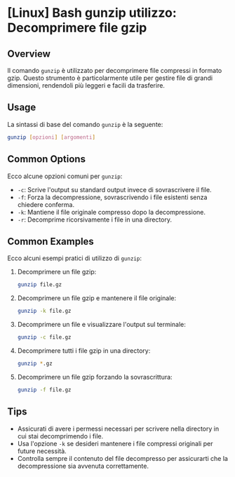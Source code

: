 # [Linux] Bash gunzip utilizzo: Decomprimere file gzip

## Overview
Il comando `gunzip` è utilizzato per decomprimere file compressi in formato gzip. Questo strumento è particolarmente utile per gestire file di grandi dimensioni, rendendoli più leggeri e facili da trasferire.

## Usage
La sintassi di base del comando `gunzip` è la seguente:

```bash
gunzip [opzioni] [argomenti]
```

## Common Options
Ecco alcune opzioni comuni per `gunzip`:

- `-c`: Scrive l'output su standard output invece di sovrascrivere il file.
- `-f`: Forza la decompressione, sovrascrivendo i file esistenti senza chiedere conferma.
- `-k`: Mantiene il file originale compresso dopo la decompressione.
- `-r`: Decomprime ricorsivamente i file in una directory.

## Common Examples
Ecco alcuni esempi pratici di utilizzo di `gunzip`:

1. Decomprimere un file gzip:
   ```bash
   gunzip file.gz
   ```

2. Decomprimere un file gzip e mantenere il file originale:
   ```bash
   gunzip -k file.gz
   ```

3. Decomprimere un file e visualizzare l'output sul terminale:
   ```bash
   gunzip -c file.gz
   ```

4. Decomprimere tutti i file gzip in una directory:
   ```bash
   gunzip *.gz
   ```

5. Decomprimere un file gzip forzando la sovrascrittura:
   ```bash
   gunzip -f file.gz
   ```

## Tips
- Assicurati di avere i permessi necessari per scrivere nella directory in cui stai decomprimendo i file.
- Usa l'opzione `-k` se desideri mantenere i file compressi originali per future necessità.
- Controlla sempre il contenuto del file decompresso per assicurarti che la decompressione sia avvenuta correttamente.